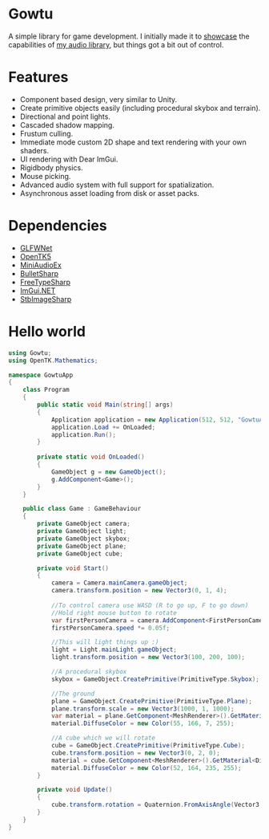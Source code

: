 # Gowtu
A simple library for game development. I initially made it to [showcase](https://github.com/japajoe/gowtu/tree/main/test) the capabilities of [my audio library](https://github.com/japajoe/MiniAudioExNET), but things got a bit out of control.

# Features
- Component based design, very similar to Unity.
- Create primitive objects easily (including procedural skybox and terrain).
- Directional and point lights.
- Cascaded shadow mapping.
- Frustum culling.
- Immediate mode custom 2D shape and text rendering with your own shaders.
- UI rendering with Dear ImGui.
- Rigidbody physics.
- Mouse picking.
- Advanced audio system with full support for spatialization.
- Asynchronous asset loading from disk or asset packs.

# Dependencies
- [GLFWNet](https://www.nuget.org/packages/JAJ.Packages.GLFWNet)
- [OpenTK5](https://www.nuget.org/packages/JAJ.Packages.OpenTK5)
- [MiniAudioEx](https://www.nuget.org/packages/JAJ.Packages.MiniAudioEx)
- [BulletSharp](https://www.nuget.org/packages/JAJ.Packages.BulletSharp)
- [FreeTypeSharp](https://www.nuget.org/packages/JAJ.Packages.FreeTypeSharp/)
- [ImGui.NET](https://www.nuget.org/packages/ImGui.NET)
- [StbImageSharp](https://www.nuget.org/packages/StbImageSharp)

# Hello world
```csharp
using Gowtu;
using OpenTK.Mathematics;

namespace GowtuApp
{
    class Program
    {
        public static void Main(string[] args)
        {
            Application application = new Application(512, 512, "GowtuApp");
            application.Load += OnLoaded;
            application.Run();
        }
        
        private static void OnLoaded()
        {
            GameObject g = new GameObject();
            g.AddComponent<Game>();
        }
    }

    public class Game : GameBehaviour
    {
        private GameObject camera;
        private GameObject light;
        private GameObject skybox;
        private GameObject plane;
        private GameObject cube;

        private void Start()
        {
            camera = Camera.mainCamera.gameObject;
            camera.transform.position = new Vector3(0, 1, 4);
            
            //To control camera use WASD (R to go up, F to go down)
            //Hold right mouse button to rotate
            var firstPersonCamera = camera.AddComponent<FirstPersonCamera>();
            firstPersonCamera.speed *= 0.05f;

            //This will light things up :)
            light = Light.mainLight.gameObject;
            light.transform.position = new Vector3(100, 200, 100);

            //A procedural skybox
            skybox = GameObject.CreatePrimitive(PrimitiveType.Skybox);

            //The ground
            plane = GameObject.CreatePrimitive(PrimitiveType.Plane);
            plane.transform.scale = new Vector3(1000, 1, 1000);
            var material = plane.GetComponent<MeshRenderer>().GetMaterial<DiffuseMaterial>(0);
            material.DiffuseColor = new Color(55, 166, 7, 255);

            //A cube which we will rotate
            cube = GameObject.CreatePrimitive(PrimitiveType.Cube);
            cube.transform.position = new Vector3(0, 2, 0);
            material = cube.GetComponent<MeshRenderer>().GetMaterial<DiffuseMaterial>(0);
            material.DiffuseColor = new Color(52, 164, 235, 255);
        }

        private void Update()
        {
            cube.transform.rotation = Quaternion.FromAxisAngle(Vector3.UnitY, Time.Elapsed);
        }
    }
}
```